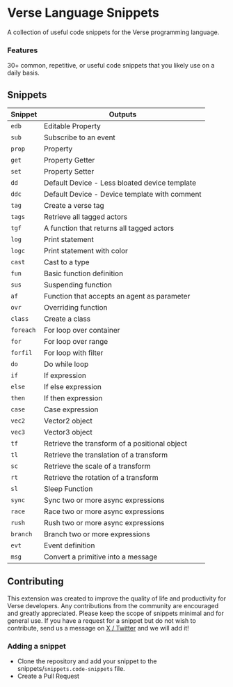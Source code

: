 # Verse Language Snippets

A collection of useful code snippets for the Verse programming language.

### Features

30+ common, repetitive, or useful code snippets that you likely use on a daily basis.

## Snippets

| Snippet   | Outputs                                       |
| --------- | --------------------------------------------- |
| `edb`     | Editable Property                             |
| `sub`     | Subscribe to an event                         |
| `prop`    | Property                                      |
| `get`     | Property Getter                               |
| `set`     | Property Setter                               |
| `dd`      | Default Device - Less bloated device template |
| `ddc`     | Default Device - Device template with comment |
| `tag`     | Create a verse tag                            |
| `tags`    | Retrieve all tagged actors                    |
| `tgf`     | A function that returns all tagged actors     |
| `log`     | Print statement                               |
| `logc`    | Print statement with color                    |
| `cast`    | Cast to a type                                |
| `fun`     | Basic function definition                     |
| `sus`     | Suspending function                           |
| `af`      | Function that accepts an agent as parameter   |
| `ovr`     | Overriding function                           |
| `class`   | Create a class                                |
| `foreach` | For loop over container                       |
| `for`     | For loop over range                           |
| `forfil`  | For loop with filter                          |
| `do`      | Do while loop                                 |
| `if`      | If expression                                 |
| `else`    | If else expression                            |
| `then`    | If then expression                            |
| `case`    | Case expression                               |
| `vec2`    | Vector2 object                                |
| `vec3`    | Vector3 object                                |
| `tf`      | Retrieve the transform of a positional object |
| `tl`      | Retrieve the translation of a transform       |
| `sc`      | Retrieve the scale of a transform             |
| `rt`      | Retrieve the rotation of a transform          |
| `sl`      | Sleep Function                                |
| `sync`    | Sync two or more async expressions            |
| `race`    | Race two or more async expressions            |
| `rush`    | Rush two or more async expressions            |
| `branch`  | Branch two or more expressions                |
| `evt`     | Event definition                              |
| `msg`     | Convert a primitive into a message            |

## Contributing

This extension was created to improve the quality of life and productivity for Verse developers. Any contributions from the community are encouraged and greatly appreciated. Please keep the scope of snippets minimal and for general use. If you have a request for a snippet but do not wish to contribute, send us a message on [X / Twitter](https://twitter.com/BloomCx) and we will add it!

### Adding a snippet

- Clone the repository and add your snippet to the snippets/`snippets.code-snippets` file.
- Create a Pull Request
